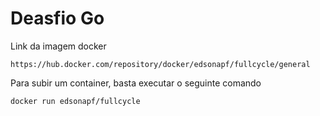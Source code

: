 # Deasfio Go

Link da imagem docker

`https://hub.docker.com/repository/docker/edsonapf/fullcycle/general`

Para subir um container, basta executar o seguinte comando

```sh
docker run edsonapf/fullcycle
```
